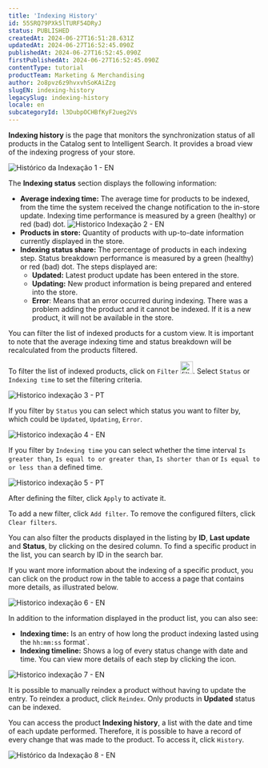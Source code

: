 ```yaml
---
title: 'Indexing History'
id: 55SRQ79PXk5lTURF54DRyJ
status: PUBLISHED
createdAt: 2024-06-27T16:51:28.631Z
updatedAt: 2024-06-27T16:52:45.090Z
publishedAt: 2024-06-27T16:52:45.090Z
firstPublishedAt: 2024-06-27T16:52:45.090Z
contentType: tutorial
productTeam: Marketing & Merchandising
author: 2o8pvz6z9hvxvhSoKAiZzg
slugEN: indexing-history
legacySlug: indexing-history
locale: en
subcategoryId: l3DubpOCHBfKyF2ueg2Vs
---
```


**Indexing history** is the page that monitors the synchronization status of all products in the Catalog sent to Intelligent Search. It provides a broad view of the indexing progress of your store.

![Histórico da Indexação 1 - EN](//images.ctfassets.net/alneenqid6w5/5xzFLcLomZTSXgdqyK2rH/4c8e68f1fe949820607fa47d9ed5f549/Screenshot_2022-09-01_at_12-51-24_Indexing_History.png)

The **Indexing status** section displays the following information:

* **Average indexing time:** The average time for products to be indexed, from the time the system received the change notification to the in-store update. Indexing time performance is measured by a green (healthy) or red (bad) dot. 
![Historico Indexação 2 - EN](//images.ctfassets.net/alneenqid6w5/3xjj1vez5Z6tImLPrJyaGD/9c5ec23fd8ffa11210af003a51e5cb56/Captura_de_Tela_2022-09-01_a__s_12.56.07.png)
* **Products in store:** Quantity of products with up-to-date information currently displayed in the store.
* **Indexing status share:** The percentage of products in each indexing step. Status breakdown performance is measured by a green (healthy) or red (bad) dot. The steps displayed are:
    * **Updated:** Latest product update has been entered in the store.
    * **Updating:** New product information is being prepared and entered into the store.
    * **Error**: Means that an error occurred during indexing. There was a problem adding the product and it cannot be indexed. If it is a new product, it will not be available in the store.

You can filter the list of indexed products for a custom view. It is important to note that the average indexing time and status breakdown will be recalculated from the products filtered. 

To filter the list of indexed products, click on `Filter` <img src="//images.ctfassets.net/alneenqid6w5/7fFqJC2W7BQXSHlocRAqOM/dc6cf099d6add3b55d0353024dcc3ca8/Screenshot_2022-09-01_at_13-46-21_EDU-7374_-_Documenta____o_nova_tela_de_indexa____o.png" alt="filtros" width="25"/>. Select `Status` or `Indexing time` to set the filtering criteria. 

![Historico indexação 3 - PT](//images.ctfassets.net/alneenqid6w5/4lDygmJ2FzZsQF60nVb4fj/09caff4ffeaa1012d0827b8748a52a58/Captura_de_Tela_2022-09-01_a__s_13.12.32.png)

If you filter by `Status` you can select which status you want to filter by, which could be `Updated`, `Updating`, `Error`.

![Historico indexação 4 - EN](//images.ctfassets.net/alneenqid6w5/1ryNxIRRLeuZtRfhV4BmuQ/7ed5fc757d20d3d07952d0385c232e90/Captura_de_Tela_2022-09-01_a__s_13.13.49.png)

If you filter by `Indexing time` you can select whether the time interval `Is greater than`, `Is equal to or greater than`, `Is shorter than` or `Is equal to or less than` a defined time.

![Historico indexação 5 - PT](//images.ctfassets.net/alneenqid6w5/5OzQHzuBsYz0jHpBP3f71k/3fd6848c357c8f6a5e2466b916032194/Captura_de_Tela_2022-09-01_a__s_13.17.24.png)

After defining the filter, click `Apply` to activate it. 

To add a new filter, click <i class="fa-solid fa-plus"></i> `Add filter`. To remove the configured filters, click `Clear filters`.

You can also filter the products displayed in the listing by **ID**, **Last update** and **Status**, by clicking on the desired column. To find a specific product in the list, you can search by ID in the search bar.

If you want more information about the indexing of a specific product, you can click on the product row in the table to access a page that contains more details, as illustrated below.

![Historico indexação 6 - EN](//images.ctfassets.net/alneenqid6w5/1sDrEMUBa3D7JbzF8EOXmX/19fab2fceab8d295516bcb28e3682511/Screenshot_2022-09-01_at_13-19-22_Indexing_History.png)

In addition to the information displayed in the product list, you can also see:

* **Indexing time:** Is an entry of how long the product indexing lasted using the `hh:mm:ss` format`.
* **Indexing timeline:** Shows a log of every status change with date and time. You can view more details of each step by clicking the <i class="fa-solid fa-chevron-down"></i> icon.

![Historico indexação 7 - EN](//images.ctfassets.net/alneenqid6w5/7cKIak0WrkdJocLWtyxzvo/aea6679f994ad55f2b66ee3e50472014/Screenshot_2022-09-01_at_13-23-51_Indexing_History.png)

It is possible to manually reindex a product without having to update the entry. To reindex a product, click <i class="fa-solid fa-arrows-rotate"></i> `Reindex`. Only products in **Updated** status can be indexed.

You can access the product **Indexing history**, a list with the date and time of each update performed. Therefore, it is possible to have a record of every change that was made to the product. To access it, click <i class="fa-solid fa-arrows-rotate"></i> `History`. 

![Histórico da Indexação 8 - EN](//images.ctfassets.net/alneenqid6w5/6SYLHXtHBZRF6OvvNMuwNv/19bb63c8ed3d288213641d45ba702741/Screenshot_2022-09-01_at_13-41-59_Indexing_History.png)

